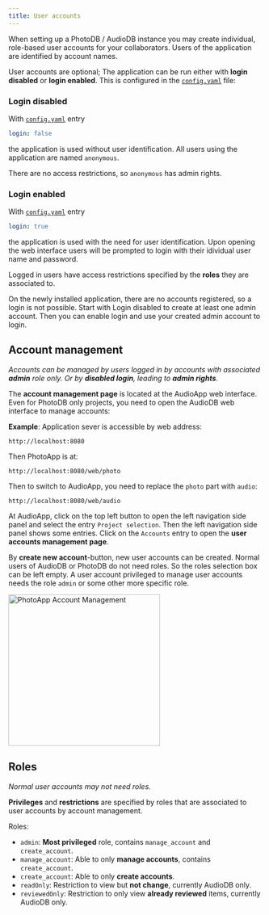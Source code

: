 ```yaml
---
title: User accounts
---
```


When setting up a PhotoDB / AudioDB instance you may create individual, role-based user accounts for your collaborators. Users of the application are identified by account names.

User accounts are optional; The application can be run either with **login disabled** or **login enabled**. This is configured in the [`config.yaml`](/photodb_documentation/_configuration/PhotoDB.html) file:

### Login disabled

With [`config.yaml`](/photodb_documentation/configuration/PhotoDB.html) entry
```yaml
login: false
```
the application is used without user identification. All users using the application are named `anonymous`.

There are no access restrictions, so `anonymous` has admin rights.

### Login enabled

With [`config.yaml`](/photodb_documentation/_configuration/PhotoDB.html) entry
```yaml
login: true
```
the application is used with the need for user identification. Upon opening the web interface users will be prompted to login with their idividual user name and password.

Logged in users have access restrictions specified by the **roles** they are associated to.

On the newly installed application, there are no accounts registered, so a login is not possible. Start with Login disabled to create at least one admin account. Then you can enable login and use your created admin account to login.

## Account management

*Accounts can be managed by users logged in by accounts with associated **admin** role only. Or by **disabled login**, leading to **admin rights**.*

The **account management page** is located at the AudioApp web interface. Even for PhotoDB only projects, you need to open the AudioDB web interface to manage accounts:

**Example**: Application sever is accessible by web address:
```text
http://localhost:8080
```
Then PhotoApp is at:
```text
http://localhost:8080/web/photo
```

Then to switch to AudioApp, you need to replace the `photo` part with `audio`:
```text
http://localhost:8080/web/audio
```

At AudioApp, click on the top left button to open the left navigation side panel and select the entry `Project selection`. Then the left navigation side panel shows some entries. Click on the `Accounts` entry to open the **user accounts management page**.

By **create new account**-button, new user accounts can be created. Normal users of AudioDB or PhotoDB do not need roles. So the roles selection box can be left empty. A user account privileged to manage user accounts needs the role `admin` or some other more specific role.

<img src="/photodb_documentation/assets/PhotoApp_UserManagement.png" alt="PhotoApp Account Management" width="auto" height="300" align="center">

## Roles

*Normal user accounts may not need roles.*

**Privileges** and **restrictions** are specified by roles that are associated to user accounts by account management.

Roles:
- `admin`: **Most privileged** role, contains `manage_account` and `create_account`.
- `manage_account`: Able to only **manage accounts**, contains `create_account`.
- `create_account`: Able to only **create accounts**.
- `readOnly`: Restriction to view but **not change**, currently AudioDB only.
- `reviewedOnly`: Restriction to only view **already reviewed** items, currently AudioDB only.